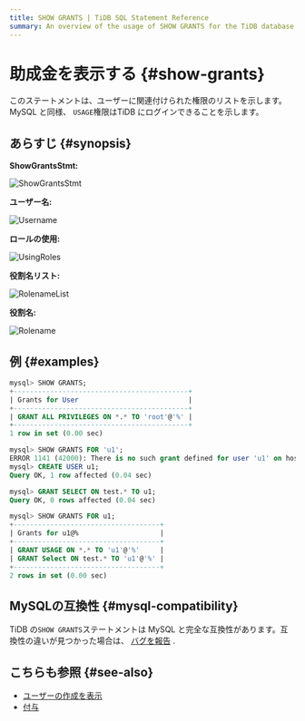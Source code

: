 ```yaml
---
title: SHOW GRANTS | TiDB SQL Statement Reference
summary: An overview of the usage of SHOW GRANTS for the TiDB database.
---
```


# 助成金を表示する {#show-grants}

このステートメントは、ユーザーに関連付けられた権限のリストを示します。 MySQL と同様、 `USAGE`権限はTiDB にログインできることを示します。

## あらすじ {#synopsis}

**ShowGrantsStmt:**

![ShowGrantsStmt](https://download.pingcap.com/images/docs/sqlgram/ShowGrantsStmt.png)

**ユーザー名:**

![Username](https://download.pingcap.com/images/docs/sqlgram/Username.png)

**ロールの使用:**

![UsingRoles](https://download.pingcap.com/images/docs/sqlgram/UsingRoles.png)

**役割名リスト:**

![RolenameList](https://download.pingcap.com/images/docs/sqlgram/RolenameList.png)

**役割名:**

![Rolename](https://download.pingcap.com/images/docs/sqlgram/Rolename.png)

## 例 {#examples}

```sql
mysql> SHOW GRANTS;
+-------------------------------------------+
| Grants for User                           |
+-------------------------------------------+
| GRANT ALL PRIVILEGES ON *.* TO 'root'@'%' |
+-------------------------------------------+
1 row in set (0.00 sec)

mysql> SHOW GRANTS FOR 'u1';
ERROR 1141 (42000): There is no such grant defined for user 'u1' on host '%'
mysql> CREATE USER u1;
Query OK, 1 row affected (0.04 sec)

mysql> GRANT SELECT ON test.* TO u1;
Query OK, 0 rows affected (0.04 sec)

mysql> SHOW GRANTS FOR u1;
+------------------------------------+
| Grants for u1@%                    |
+------------------------------------+
| GRANT USAGE ON *.* TO 'u1'@'%'     |
| GRANT Select ON test.* TO 'u1'@'%' |
+------------------------------------+
2 rows in set (0.00 sec)
```

## MySQLの互換性 {#mysql-compatibility}

TiDB の`SHOW GRANTS`ステートメントは MySQL と完全な互換性があります。互換性の違いが見つかった場合は、 [バグを報告](https://docs.pingcap.com/tidb/stable/support) .

## こちらも参照 {#see-also}

-   [ユーザーの作成を表示](/sql-statements/sql-statement-show-create-user.md)
-   [付与](/sql-statements/sql-statement-grant-privileges.md)
